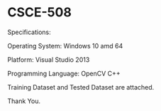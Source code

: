 # CSCE-508
Specifications:

Operating System: Windows 10 amd 64

Platform: Visual Studio 2013

Programming Language: OpenCV C++

Training Dataset and Tested Dataset are attached.

Thank You.
